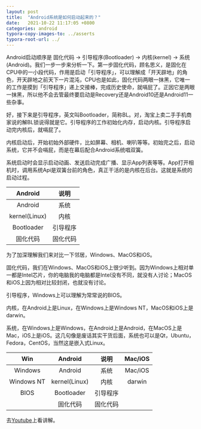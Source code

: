 ```yaml
---
layout: post
title:  "Android系统是如何启动起来的？"
date:   2021-10-22 11:17:05 +0800
categories: android
typora-copy-images-to: ../asserts
typora-root-url: ../
---
```


Android启动顺序是 固化代码 -> 引导程序(Bootloader) -> 内核(kernel) -> 系统(Android)。我们一步一步来分析一下。第一步固化代码，顾名思义，是固化在CPU中的一小段代码，作用是启动「引导程序」，可以理解成「开天辟地」的角色，开天辟地之前天下一片混沌，CPU也是如此，固化代码两眼一抹黑，它唯一的工作是摸到「引导程序」递上交接棒，完成历史使命，就嗝屁了。正因它是两眼一抹黑，所以他不会去管最终要启动是Recovery还是Android10还是Android11一些杂事。

好，接下来是引导程序，英文叫Bootloader，简称BL。对，淘宝上卖二手手机商家说的解BL锁说得就是它。引导程序的工作初始化内存，启动内核。引导程序启动完内核后，就嗝屁了。

内核启动后，开始初始外部硬件，比如屏幕、相机、喇叭等等。初始完之后，启动系统，它并不会嗝屁，而是在幕后配合Android系统唱双簧。

系统启动时会显示启动动画、发送启动完成广播、显示App列表等等。App打开相机时，调用系统Api是双簧台前的角色，真正干活的是内核在后台。这就是系统的启动过程。

| Android       |   说明   |
| :-------------: | :------: |
| Android       |   系统   |
| kernel(Linux) |   内核   |
| Bootloader    | 引导程序 |
| 固化代码      | 固化代码 |


为了加深理解我们来对比一下邻居，Windows、MacOS和iOS。

固化代码，我们在Windows、MacOS和iOS上很少听到。因为Windows上相对单一都是Intel芯片，你的电脑我的电脑都是Intel没有不同，就没有人讨论；MacOS和iOS上因为相对比较封闭，也就没有讨论。

引导程序，Windows上可以理解为常常说的BIOS。

内核，在Android上是Linux，在Windows上是Windows NT，MacOS和iOS上是darwin。

系统，在Windows上是Windows，在Android上是Android，在MacOS上是Mac，iOS上是iOS。这几句像是废话其实干货后面，系统也可以是Qt，Ubuntu，Fedora，CentOS，当然这是嵌入式Linux。



| Win        | Android       |   说明   | Mac/iOS |
| :----------: | :-------------: | :------: | :-------: |
| Windows    | Android       |   系统   | Mac/iOS |
| Windows NT | kernel(Linux) |   内核   | darwin  |
| BIOS       | Bootloader    | 引导程序 |         |
|            | 固化代码      | 固化代码 |         |


去[Youtube](https://youtu.be/dNvlNFnTmjk)上看讲解。

